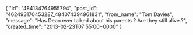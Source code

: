  {
   "id": "484134764955794",
   "post_id": "462493170453287_484074394961831",
   "from_name": "Tom Davies",
   "message": "Has Dean ever talked about his parents ? Are they still alive ?",
   "created_time": "2013-02-23T07:55:00+0000"
 }
